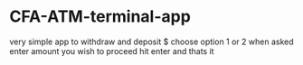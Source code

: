 # CFA-ATM-terminal-app

very simple app to withdraw and deposit $
choose option 1 or 2 when asked
enter amount you wish to proceed
hit enter and thats it
